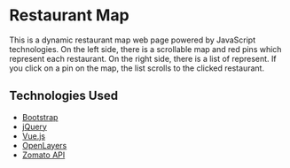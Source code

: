 # Restaurant Map

This is a dynamic restaurant map web page powered by JavaScript technologies.
On the left side, there is a scrollable map and red pins which represent each restaurant.
On the right side, there is a list of represent.
If you click on a pin on the map, the list scrolls to the clicked restaurant.

## Technologies Used

- [Bootstrap](https://getbootstrap.com/)
- [jQuery](https://jquery.com/)
- [Vue.js](https://vuejs.org/)
- [OpenLayers](https://openlayers.org/)
- [Zomato API](https://developers.zomato.com/api)
